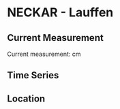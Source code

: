 # NECKAR - Lauffen

## Current Measurement

Current measurement: <Value topic="rivers/pegel-online/NECKAR/Lauffen/measurementValue"/> cm

## Time Series

<TimeSeries topic="rivers/pegel-online/NECKAR/Lauffen/measurementValue" period="week" />

## Location

<WorldMap>
  <Marker lat="49.07233144962649" lon="9.159786627616935" labelTopic="rivers/pegel-online/NECKAR/Lauffen/measurementValue" />
</WorldMap>
